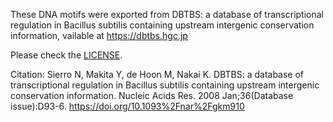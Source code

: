 These DNA motifs were exported from DBTBS: a database of transcriptional regulation in Bacillus subtilis containing upstream intergenic conservation information, vailable at https://dbtbs.hgc.jp

Please check the [LICENSE](./LICENSE.txt).

Citation:
Sierro N, Makita Y, de Hoon M, Nakai K. DBTBS: a database of transcriptional regulation in Bacillus subtilis containing upstream intergenic conservation information. Nucleic Acids Res. 2008 Jan;36(Database issue):D93-6. https://doi.org/10.1093%2Fnar%2Fgkm910
